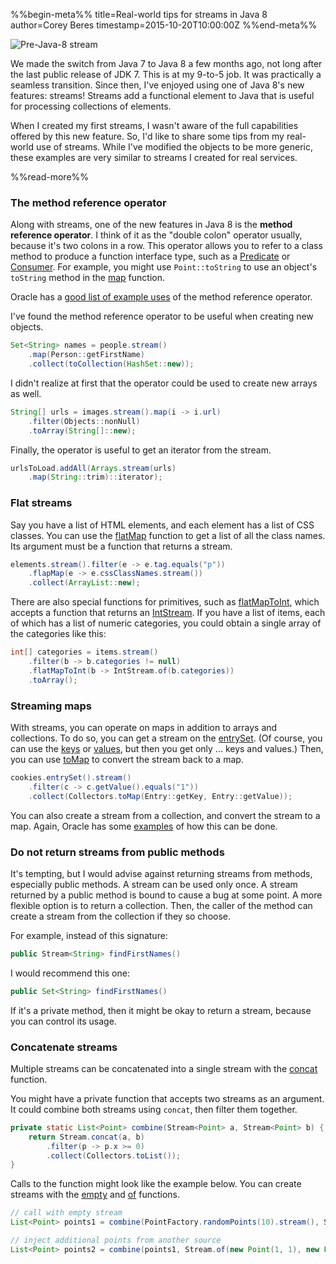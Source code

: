 %%begin-meta%%
title=Real-world tips for streams in Java 8
author=Corey Beres
timestamp=2015-10-20T10:00:00Z
%%end-meta%%

![Pre-Java-8 stream](/img/tuolumne_river_at_tuolumne_meadows.jpg "Streams existed before Java 8 as well")

We made the switch from Java 7 to Java 8 a few months ago, not long after the last public release of JDK 7. This is at my 9-to-5 job. It was practically a seamless transition. Since then, I've enjoyed using one of Java 8's new features: streams! Streams add a functional element to Java that is useful for processing collections of elements.

When I created my first streams, I wasn't aware of the full capabilities offered by this new feature. So, I'd like to share some tips from my real-world use of streams. While I've modified the objects to be more generic, these examples are very similar to streams I created for real services.

%%read-more%%

### The method reference operator

Along with streams, one of the new features in Java 8 is the **method reference operator**. I think of it as the "double colon" operator usually, because it's two colons in a row. This operator allows you to refer to a class method to produce a function interface type, such as a [Predicate](https://docs.oracle.com/javase/8/docs/api/java/util/function/Predicate.html) or [Consumer](https://docs.oracle.com/javase/8/docs/api/java/util/function/Consumer.html). For example, you might use `Point::toString` to use an object's `toString` method in the [map](https://docs.oracle.com/javase/8/docs/api/java/util/stream/Stream.html#map-java.util.function.Function-) function.

Oracle has a [good list of example uses](https://docs.oracle.com/javase/specs/jls/se8/html/jls-15.html#jls-15.13) of the method reference operator.

I've found the method reference operator to be useful when creating new objects.

```java
Set<String> names = people.stream()
    .map(Person::getFirstName)
    .collect(toCollection(HashSet::new));
```

I didn't realize at first that the operator could be used to create new arrays as well.

```java
String[] urls = images.stream().map(i -> i.url)
    .filter(Objects::nonNull)
    .toArray(String[]::new);
```

Finally, the operator is useful to get an iterator from the stream.

```java
urlsToLoad.addAll(Arrays.stream(urls)
    .map(String::trim)::iterator);
```

### Flat streams

Say you have a list of HTML elements, and each element has a list of CSS classes. You can use the [flatMap](https://docs.oracle.com/javase/8/docs/api/java/util/stream/Stream.html#flatMap-java.util.function.Function-) function to get a list of all the class names. Its argument must be a function that returns a stream.

```java
elements.stream().filter(e -> e.tag.equals("p"))
    .flapMap(e -> e.cssClassNames.stream())
    .collect(ArrayList::new);
```

There are also special functions for primitives, such as [flatMapToInt](https://docs.oracle.com/javase/8/docs/api/java/util/stream/Stream.html#flatMapToInt-java.util.function.Function-), which accepts a function that returns an [IntStream](https://docs.oracle.com/javase/8/docs/api/java/util/stream/IntStream.html). If you have a list of items, each of which has a list of numeric categories, you could obtain a single array of the categories like this:

```java
int[] categories = items.stream()
    .filter(b -> b.categories != null)
    .flatMapToInt(b -> IntStream.of(b.categories))
    .toArray();
```

### Streaming maps

With streams, you can operate on maps in addition to arrays and collections. To do so, you can get a stream on the [entrySet](https://docs.oracle.com/javase/8/docs/api/java/util/Map.html#entrySet--). (Of course, you can use the [keys](https://docs.oracle.com/javase/8/docs/api/java/util/Map.html#keySet--) or [values](https://docs.oracle.com/javase/8/docs/api/java/util/Map.html#values--), but then you get only ... keys and values.) Then, you can use [toMap](https://docs.oracle.com/javase/8/docs/api/java/util/stream/Collectors.html#toMap-java.util.function.Function-java.util.function.Function-) to convert the stream back to a map.

```java
cookies.entrySet().stream()
    .filter(c -> c.getValue().equals("1"))
    .collect(Collectors.toMap(Entry::getKey, Entry::getValue));
```

You can also create a stream from a collection, and convert the stream to a map. Again, Oracle has some [examples](https://docs.oracle.com/javase/tutorial/collections/streams/reduction.html#collect) of how this can be done.

### Do not return streams from public methods

It's tempting, but I would advise against returning streams from methods, especially public methods. A stream can be used only once. A stream returned by a public method is bound to cause a bug at some point. A more flexible option is to return a collection. Then, the caller of the method can create a stream from the collection if they so choose.

For example, instead of this signature:

```java
public Stream<String> findFirstNames()
```

I would recommend this one:

```java
public Set<String> findFirstNames()
```

If it's a private method, then it might be okay to return a stream, because you can control its usage.

### Concatenate streams

Multiple streams can be concatenated into a single stream with the [concat](https://docs.oracle.com/javase/8/docs/api/java/util/stream/Stream.html#concat-java.util.stream.Stream-java.util.stream.Stream-) function.

You might have a private function that accepts two streams as an argument. It could combine both streams using `concat`, then filter them together.

```java
private static List<Point> combine(Stream<Point> a, Stream<Point> b) {
    return Stream.concat(a, b)
        .filter(p -> p.x >= 0)
        .collect(Collectors.toList());
}
```

Calls to the function might look like the example below. You can create streams with the [empty](https://docs.oracle.com/javase/8/docs/api/java/util/stream/Stream.html#empty--) and [of](https://docs.oracle.com/javase/8/docs/api/java/util/stream/Stream.html#of-T...-) functions.

```java
// call with empty stream
List<Point> points1 = combine(PointFactory.randomPoints(10).stream(), Stream.empty());

// inject additional points from another source
List<Point> points2 = combine(points1, Stream.of(new Point(1, 1), new Point(-1, -1)));
```
